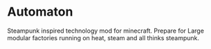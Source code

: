 # Automaton
Steampunk inspired technology mod for minecraft. Prepare for Large modular factories running on heat, steam and all thinks steampunk.
